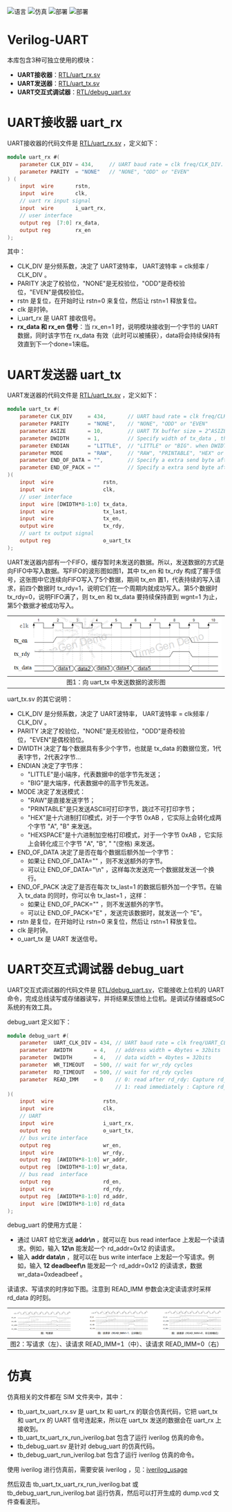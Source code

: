 ![语言](https://img.shields.io/badge/语言-systemverilog_(IEEE1800_2005)-CAD09D.svg) ![仿真](https://img.shields.io/badge/仿真-iverilog-green.svg) ![部署](https://img.shields.io/badge/部署-quartus-blue.svg) ![部署](https://img.shields.io/badge/部署-vivado-FF1010.svg)

Verilog-UART
===========================
本库包含3种可独立使用的模块：

* **UART接收器**：[RTL/uart_rx.sv](./RTL/uart_rx.sv)
* **UART发送器**：[RTL/uart_tx.sv](./RTL/uart_tx.sv)
* **UART交互式调试器**：[RTL/debug_uart.sv](./RTL/debug_uart.sv)



# UART接收器 uart_rx

UART接收器的代码文件是 [RTL/uart_rx.sv](./RTL/uart_rx.sv) ，定义如下：

```verilog
module uart_rx #(
    parameter CLK_DIV = 434,     // UART baud rate = clk freq/CLK_DIV. for example, when clk=50MHz, CLK_DIV=434, then baud=50MHz/434=115200
    parameter PARITY  = "NONE"   // "NONE", "ODD" or "EVEN"
) (
    input  wire       rstn,
    input  wire       clk,
    // uart rx input signal
    input  wire       i_uart_rx,
    // user interface
    output reg  [7:0] rx_data,
    output reg        rx_en
);
```

其中：

- CLK_DIV 是分频系数，决定了 UART波特率， UART波特率 = clk频率 / CLK_DIV 。
- PARITY 决定了校验位，"NONE"是无校验位，"ODD"是奇校验位，"EVEN"是偶校验位。
- rstn 是复位，在开始时让 rstn=0 来复位，然后让 rstn=1 释放复位。
- clk 是时钟。
- i_uart_rx 是 UART 接收信号。
- **rx_data 和 rx_en 信号**：当 rx_en=1 时，说明模块接收到一个字节的 UART 数据，同时该字节在 rx_data 有效（此时可以被捕获），data将会持续保持有效直到下一个done=1来临。



# UART发送器 uart_tx

UART发送器的代码文件是 [RTL/uart_tx.sv](./RTL/uart_tx.sv) ，定义如下：

```verilog
module uart_tx #(
    parameter CLK_DIV     = 434,       // UART baud rate = clk freq/CLK_DIV. for example, when clk=50MHz, CLK_DIV=434, then baud=50MHz/434=115200
    parameter PARITY      = "NONE",    // "NONE", "ODD" or "EVEN"
    parameter ASIZE       = 10,        // UART TX buffer size = 2^ASIZE bytes, Set it smaller if your FPGA doesn't have enough BRAM
    parameter DWIDTH      = 1,         // Specify width of tx_data , that is, how many bytes can it input per clock cycle
    parameter ENDIAN      = "LITTLE",  // "LITTLE" or "BIG". when DWIDTH>=2, this parameter determines the byte order of tx_data
    parameter MODE        = "RAW",     // "RAW", "PRINTABLE", "HEX" or "HEXSPACE"
    parameter END_OF_DATA = "",        // Specify a extra send byte after each tx_data. when ="", do not send this extra byte
    parameter END_OF_PACK = ""         // Specify a extra send byte after each tx_data with tx_last=1. when ="", do not send this extra byte
)(
    input  wire                rstn,
    input  wire                clk,
    // user interface
    input  wire [DWIDTH*8-1:0] tx_data,
    input  wire                tx_last,
    input  wire                tx_en,
    output wire                tx_rdy,
    // uart tx output signal
    output reg                 o_uart_tx
);
```

UART发送器内部有一个FIFO，缓存暂时未发送的数据。所以，发送数据的方式是向FIFO中写入数据。写FIFO的波形图如图1，其中 tx_en 和 tx_rdy 构成了握手信号，这张图中它连续向FIFO写入了5个数据，期间 tx_en 置1，代表持续的写入请求，前四个数据时 tx_rdy=1，说明它们在一个周期内就成功写入。第5个数据时 tx_rdy=0，说明FIFO满了，则 tx_en 和 tx_data 要持续保持直到 wgnt=1 为止，第5个数据才被成功写入。

|     ![](./figures/uart_tx.png)     |
| :--------------------------------: |
| 图1：向 uart_tx 中发送数据的波形图 |

uart_tx.sv 的其它说明：

- CLK_DIV 是分频系数，决定了 UART波特率， UART波特率 = clk频率 / CLK_DIV 。
- PARITY 决定了校验位，"NONE"是无校验位，"ODD"是奇校验位，"EVEN"是偶校验位。
- DWIDTH 决定了每个数据具有多少个字节，也就是 tx_data 的数据位宽，1代表1字节，2代表2字节...
- ENDIAN 决定了字节序：
  - "LITTLE"是小端序，代表数据中的低字节先发送；
  - "BIG"是大端序，代表数据中的高字节先发送。
- MODE 决定了发送模式：
  - "RAW"是直接发送字节；
  - "PRINTABLE"是只发送ASCII可打印字节，跳过不可打印字节；
  - "HEX"是十六进制打印模式，对于一个字节 0xAB ，它实际上会转化成两个字节 "A", "B" 来发送。
  - "HEXSPACE"是十六进制加空格打印模式，对于一个字节 0xAB ，它实际上会转化成三个字节 "A", "B", " "(空格) 来发送。
- END_OF_DATA 决定了是否在每个数据后额外加一个字节：
  - 如果让 END_OF_DATA="" ，则不发送额外的字节。
  - 可以让 END_OF_DATA="\n" ，这样每次发送完一个数据就发送一个换行。
- END_OF_PACK 决定了是否在每次 tx_last=1 的数据后额外加一个字节。在输入 tx_data 的同时，你可以令 tx_last=1 ，这样：
  - 如果让 END_OF_PACK="" ，则不发送额外的字节。
  - 可以让 END_OF_PACK="E" ，发送完该数据时，就发送一个 "E"。
- rstn 是复位，在开始时让 rstn=0 来复位，然后让 rstn=1 释放复位。
- clk 是时钟。
- o_uart_tx 是 UART 发送信号。




# UART交互式调试器 debug_uart

UART交互式调试器的代码文件是 [RTL/debug_uart.sv](./RTL/debug_uart.sv)，它能接收上位机的 UART 命令，完成总线读写或存储器读写，并将结果反馈给上位机。是调试存储器或SoC系统的有效工具。

debug_uart 定义如下：

```verilog
module debug_uart #(
    parameter  UART_CLK_DIV = 434, // UART baud rate = clk freq/UART_CLK_DIV. for example, when clk=50MHz, UART_CLK_DIV=434 , then baud=50MHz/434=115200
    parameter  AWIDTH       = 4,   // address width = 4bytes = 32bits
    parameter  DWIDTH       = 4,   // data width = 4bytes = 32bits
    parameter  WR_TIMEOUT   = 500, // wait for wr_rdy cycles
    parameter  RD_TIMEOUT   = 500, // wait for rd_rdy cycles
    parameter  READ_IMM     = 0    // 0: read after rd_rdy: Capture rd_data in the next clock cycle of rd_rdy=1
                                   // 1: read immediately : Capture rd_data in the clock cycle of rd_rdy=1
)(
    input  wire                rstn,
    input  wire                clk,
    // UART
    input  wire                i_uart_rx,
    output reg                 o_uart_tx,
    // bus write interface
    output reg                 wr_en,
    input  wire                wr_rdy,
    output reg  [AWIDTH*8-1:0] wr_addr,
    output reg  [DWIDTH*8-1:0] wr_data,
    // bus read  interface
    output reg                 rd_en,
    input  wire                rd_rdy,
    output reg  [AWIDTH*8-1:0] rd_addr,
    input  wire [DWIDTH*8-1:0] rd_data
);
```

debug_uart 的使用方式是：

* 通过 UART 给它发送 **addr\n** ，就可以在 bus read interface 上发起一个读请求。例如，输入 **12\n** 能发起一个 rd_addr=0x12 的读请求。
* 输入 **addr data\n** ，就可以在 bus write interface 上发起一个写请求。例如，输入 **12 deadbeef\n** 能发起一个 rd_addr=0x12 的读请求，数据 wr_data=0xdeadbeef 。

读请求、写请求的时序如下图。注意到 READ_IMM 参数会决定读请求时采样 rd_data 的时刻。

|                ![](./figures/debug_uart.png)                 |
| :----------------------------------------------------------: |
| 图2：写请求（左）、读请求 READ_IMM=1（中）、读请求 READ_IMM=0（右） |



# 仿真

仿真相关的文件都在 SIM 文件夹中，其中：

- tb_uart_tx_uart_rx.sv 是 uart_tx 和 uart_rx 的联合仿真代码，它把 uart_tx 和 uart_rx 的 UART 信号连起来，所以在 uart_tx 发送的数据会在 uart_rx 上接收到。
- tb_uart_tx_uart_rx_run_iverilog.bat 包含了运行 iverilog 仿真的命令。
- tb_debug_uart.sv 是针对 debug_uart 的仿真代码。
- tb_debug_uart_run_iverilog.bat 包含了运行 iverilog 仿真的命令。

使用 iverilog 进行仿真前，需要安装 iverilog ，见：[iverilog_usage](https://github.com/WangXuan95/WangXuan95/blob/main/iverilog_usage/iverilog_usage.md)

然后双击 tb_uart_tx_uart_rx_run_iverilog.bat 或 tb_debug_uart_run_iverilog.bat 运行仿真，然后可以打开生成的 dump.vcd 文件查看波形。
